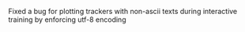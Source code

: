 Fixed a bug for plotting trackers with non-ascii texts during interactive training by enforcing utf-8 encoding
